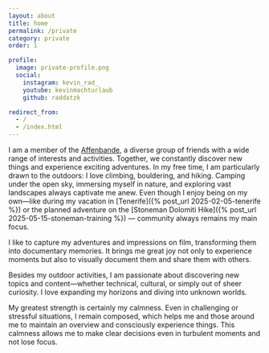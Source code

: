 ```yaml
---
layout: about
title: home
permalink: /private
category: private
order: 1

profile:
  image: private-profile.png
  social:
    instagram: kevin_rad_
    youtube: kevinmachturlaub
    github: raddatzk

redirect_from:
  - /
  - /index.html 
---
```


I am a member of the [Affenbande](https://www.instagram.com/affenbande_climbing/), a diverse group of friends with a
wide range of interests and activities. Together, we constantly discover new things and experience exciting adventures.
In my free time, I am particularly drawn to the outdoors: I love climbing, bouldering, and hiking. Camping under the
open sky, immersing myself in nature, and exploring vast landscapes always captivate me anew. Even though I enjoy being
on my own—like during my vacation in [Tenerife]({% post_url 2025-02-05-tenerife %}) or the planned adventure on the
[Stoneman Dolomiti Hike]({% post_url 2025-05-15-stoneman-training %}) — community always remains my main focus.

I like to capture my adventures and impressions on film, transforming them into documentary memories. It brings me great
joy not only to experience moments but also to visually document them and share them with others.

Besides my outdoor activities, I am passionate about discovering new topics and content—whether technical, cultural, or
simply out of sheer curiosity. I love expanding my horizons and diving into unknown worlds.

My greatest strength is certainly my calmness. Even in challenging or stressful situations, I remain composed, which
helps me and those around me to maintain an overview and consciously experience things. This calmness allows me to make
clear decisions even in turbulent moments and not lose focus.